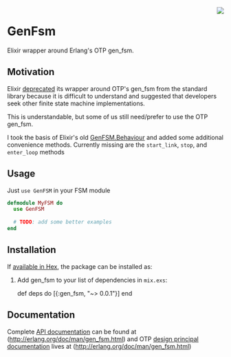 <img align="right" src="http://i.imgur.com/OEtTdfe.png">

# GenFsm

Elixir wrapper around Erlang's OTP gen_fsm.  


## Motivation

Elixir [deprecated](https://github.com/elixir-lang/elixir/commit/455eb4c4ace81ce60b347558f9419fe3c33d8bf7)
its wrapper around OTP's gen_fsm from the standard library because it is difficult to understand and suggested that
developers seek other finite state machine implementations.  

This is understandable, but some of us still need/prefer to use the OTP gen_fsm.

I took the basis of Elixir's old 
[GenFSM.Behaviour](https://github.com/elixir-lang/elixir/blob/a6f048b3de4a971c15fc8b66397cf2e4597793cb/lib/elixir/lib/gen_fsm/behaviour.ex) 
and added some additional convenience methods.  Currently missing are the `start_link`, `stop`, and `enter_loop` methods

## Usage

Just `use GenFSM` in your FSM module
```elixir
defmodule MyFSM do
  use GenFSM
  
  # TODO: add some better examples
end
```

## Installation

If [available in Hex](https://hex.pm/docs/publish), the package can be installed as:

  1. Add gen_fsm to your list of dependencies in `mix.exs`:

        def deps do
          [{:gen_fsm, "~> 0.0.1"}]
        end

## Documentation

Complete [API documentation](http://erlang.org/doc/man/gen_fsm.html) can be found at 
(http://erlang.org/doc/man/gen_fsm.html)
and OTP [design principal documentation](http://erlang.org/doc/design_principles/fsm.html) 
lives at (http://erlang.org/doc/man/gen_fsm.html)
